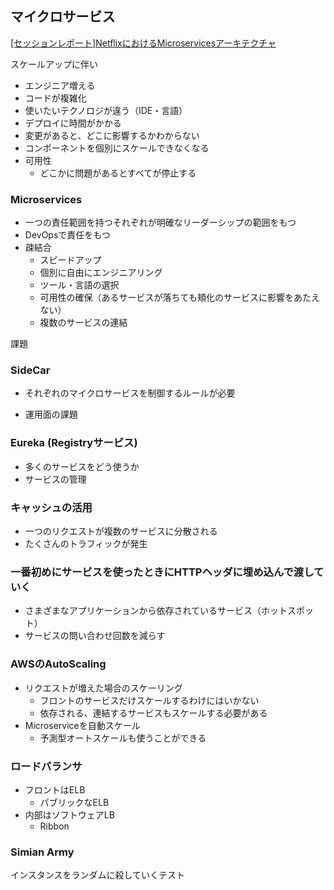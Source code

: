 ## マイクロサービス

[[セッションレポート]NetflixにおけるMicroservicesアーキテクチャ ](https://dev.classmethod.jp/cloud/aws/netflix-microservices-architecture/)

スケールアップに伴い

- エンジニア増える
- コードが複雑化
- 使いたいテクノロジが違う（IDE・言語）
- デプロイに時間がかかる
- 変更があると、どこに影響するかわからない
- コンポーネントを個別にスケールできなくなる
- 可用性
  - どこかに問題があるとすべてが停止する



### Microservices

- 一つの責任範囲を持つそれぞれが明確なリーダーシップの範囲をもつ
- DevOpsで責任をもつ
- 疎結合
  - スピードアップ
  - 個別に自由にエンジニアリング
  - ツール・言語の選択
  - 可用性の確保（あるサービスが落ちても頬化のサービスに影響をあたえない）
  - 複数のサービスの連結

課題

### SideCar

- それぞれのマイクロサービスを制御するルールが必要

- 運用面の課題


### Eureka (Registryサービス)

- 多くのサービスをどう使うか
- サービスの管理

### キャッシュの活用

- 一つのリクエストが複数のサービスに分散される
- たくさんのトラフィックが発生

### 一番初めにサービスを使ったときにHTTPヘッダに埋め込んで渡していく

- さまざまなアプリケーションから依存されているサービス（ホットスポット）
- サービスの問い合わせ回数を減らす

### AWSのAutoScaling

- リクエストが増えた場合のスケーリング
  - フロントのサービスだけスケールするわけにはいかない
  - 依存される、連結するサービスもスケールする必要がある
- Microserviceを自動スケール
  - 予測型オートスケールも使うことができる

### ロードバランサ

- フロントはELB
  - パブリックなELB
- 内部はソフトウェアLB
  - Ribbon

### Simian Army

インスタンスをランダムに殺していくテスト

